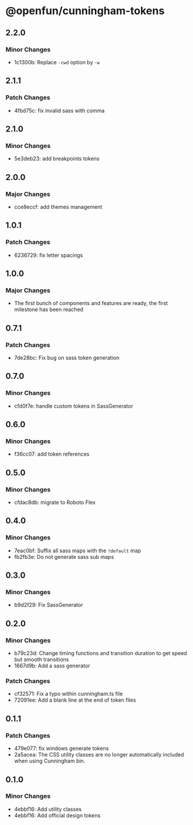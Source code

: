 # @openfun/cunningham-tokens

## 2.2.0

### Minor Changes

- 1c1300b: Replace `-cwd` option by `-w`

## 2.1.1

### Patch Changes

- 4fbd75c: fix invalid sass with comma

## 2.1.0

### Minor Changes

- 5e3deb23: add breakpoints tokens

## 2.0.0

### Major Changes

- cce8eccf: add themes management

## 1.0.1

### Patch Changes

- 6236729: fix letter spacings

## 1.0.0

### Major Changes

- The first bunch of components and features are ready,
  the first milestone has been reached

## 0.7.1

### Patch Changes

- 7de28bc: Fix bug on sass token generation

## 0.7.0

### Minor Changes

- cfd0f7e: handle custom tokens in SassGenerator

## 0.6.0

### Minor Changes

- f36cc07: add token references

## 0.5.0

### Minor Changes

- cfdac8db: migrate to Roboto Flex

## 0.4.0

### Minor Changes

- 7eac0bf: Suffix all sass maps with the `!default` map
- fb2fb3e: Do not generate sass sub maps

## 0.3.0

### Minor Changes

- b9d2f29: Fix SassGenerator

## 0.2.0

### Minor Changes

- b79c23d: Change timing functions and transition duration to get speed but smooth transitions
- 1667d9b: Add a sass generator

### Patch Changes

- cf32571: Fix a typo within cunningham.ts file
- 72091ee: Add a blank line at the end of token files

## 0.1.1

### Patch Changes

- 479e077: fix windows generate tokens
- 2a5acea: The CSS utility classes are no longer automatically included when using Cunningham bin.

## 0.1.0

### Minor Changes

- 4ebbf16: Add utility classes
- 4ebbf16: Add official design tokens

[unreleased]: https://github.com/openfun/cunningham/compare/@openfun/cunningham-tokens@2.2.0...main
[2.2.0]: https://github.com/openfun/cunningham/compare/@openfun/cunningham-tokens@2.1.1...@openfun/cunningham-tokens@2.2.0
[2.1.1]: https://github.com/openfun/cunningham/compare/@openfun/cunningham-tokens@2.1.0...@openfun/cunningham-tokens@2.1.1
[2.1.0]: https://github.com/openfun/cunningham/compare/@openfun/cunningham-tokens@2.0.0...@openfun/cunningham-tokens@2.1.0
[2.0.0]: https://github.com/openfun/cunningham/compare/@openfun/cunningham-tokens@1.0.1...@openfun/cunningham-tokens@2.0.0
[1.0.1]: https://github.com/openfun/cunningham/compare/@openfun/cunningham-tokens@1.0.0...@openfun/cunningham-tokens@1.0.1
[1.0.0]: https://github.com/openfun/cunningham/compare/@openfun/cunningham-tokens@0.7.1...@openfun/cunningham-tokens@1.0.0
[0.7.1]: https://github.com/openfun/cunningham/compare/@openfun/cunningham-tokens@0.7.0...@openfun/cunningham-tokens@0.7.1
[0.7.0]: https://github.com/openfun/cunningham/compare/@openfun/cunningham-tokens@0.6.0...@openfun/cunningham-tokens@0.7.0
[0.6.0]: https://github.com/openfun/cunningham/compare/@openfun/cunningham-tokens@0.5.0...@openfun/cunningham-tokens@0.6.0
[0.5.0]: https://github.com/openfun/cunningham/compare/@openfun/cunningham-tokens@0.4.0...@openfun/cunningham-tokens@0.5.0
[0.4.0]: https://github.com/openfun/cunningham/compare/@openfun/cunningham-tokens@0.3.0...@openfun/cunningham-tokens@0.4.0
[0.3.0]: https://github.com/openfun/cunningham/compare/@openfun/cunningham-tokens@0.2.0...@openfun/cunningham-tokens@0.3.0
[0.2.0]: https://github.com/openfun/cunningham/compare/@openfun/cunningham-tokens@0.1.1...@openfun/cunningham-tokens@0.2.0
[0.1.1]: https://github.com/openfun/cunningham/compare/@openfun/cunningham-tokens@0.1.0...@openfun/cunningham-tokens@0.1.1
[0.1.0]: https://github.com/openfun/cunningham/compare/@openfun/cunningham-tokens@0.0.0...@openfun/cunningham-tokens@0.1.0
[0.0.0]: https://github.com/openfun/cunningham/compare/0b532742e7f9747c5d573b869daa8aca0d79e7f1...@openfun/cunningham-tokens@0.0.0
